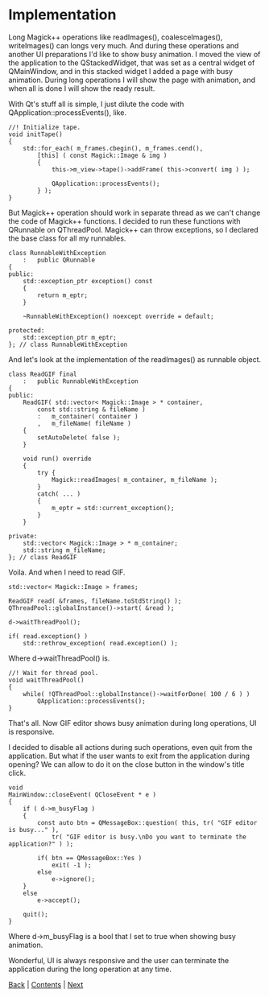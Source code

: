 # Implementation

Long Magick++ operations like readImages(), coalesceImages(),
writeImages() can longs very much. And during these operations and another UI
preparations I'd like to show busy animation. I moved the view of the application to the
QStackedWidget, that was set as a central widget of QMainWindow, and in this stacked widget
I added a page with busy animation. During long operations I will show the page with
animation, and when all is done I will show the ready result.

With Qt's stuff all is simple, I just dilute the code with
QApplication::processEvents(), like.

```
//! Initialize tape.
void initTape()
{
	std::for_each( m_frames.cbegin(), m_frames.cend(),
		[this] ( const Magick::Image & img )
		{
			this->m_view->tape()->addFrame( this->convert( img ) );

			QApplication::processEvents();
		} );
}
```

But Magick++ operation should work in separate thread as we can't change the code
of Magick++ functions. I decided to run these functions with QRunnable on
QThreadPool. Magick++ can throw exceptions, so I declared the base class for all
my runnables.

```
class RunnableWithException
	:	public QRunnable
{
public:
	std::exception_ptr exception() const
	{
		return m_eptr;
	}

	~RunnableWithException() noexcept override = default;

protected:
	std::exception_ptr m_eptr;
}; // class RunnableWithException
```

And let's look at the implementation of the readImages() as runnable object.

```
class ReadGIF final
	:	public RunnableWithException
{
public:
	ReadGIF( std::vector< Magick::Image > * container,
		const std::string & fileName )
		:	m_container( container )
		,	m_fileName( fileName )
	{
		setAutoDelete( false );
	}

	void run() override
	{
		try {
			Magick::readImages( m_container, m_fileName );
		}
		catch( ... )
		{
			m_eptr = std::current_exception();
		}
	}

private:
	std::vector< Magick::Image > * m_container;
	std::string m_fileName;
}; // class ReadGIF
```

Voila. And when I need to read GIF.

```
std::vector< Magick::Image > frames;

ReadGIF read( &frames, fileName.toStdString() );
QThreadPool::globalInstance()->start( &read );

d->waitThreadPool();

if( read.exception() )
	std::rethrow_exception( read.exception() );
```

Where d->waitThreadPool() is.

```
//! Wait for thread pool.
void waitThreadPool()
{
	while( !QThreadPool::globalInstance()->waitForDone( 100 / 6 ) )
		QApplication::processEvents();
}
```

That's all. Now GIF editor shows busy animation during long operations, UI is responsive.

I decided to disable all actions during such operations, even quit from the application. But
what if the user wants to exit from the application during opening? We can allow to do it on the close
button in the window's title click.

```
void
MainWindow::closeEvent( QCloseEvent * e )
{
	if ( d->m_busyFlag )
	{
		const auto btn = QMessageBox::question( this, tr( "GIF editor is busy..." ),
			tr( "GIF editor is busy.\nDo you want to terminate the application?" ) );

		if( btn == QMessageBox::Yes )
			exit( -1 );
		else
			e->ignore();
	}
	else
		e->accept();

	quit();
}
```

Where d->m_busyFlag is a bool that I set to true when showing busy animation.

Wonderful, UI is always responsive and the user can terminate the application during
the long operation at any time.

[Back](intro.md) | [Contents](../README.md) | [Next](../chapter04/mistakes.md)